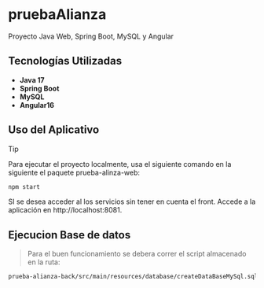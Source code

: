 # pruebaAlianza
Proyecto Java Web, Spring Boot, MySQL y Angular

## Tecnologías Utilizadas
- **Java 17**
- **Spring Boot**
- **MySQL**
- **Angular16**

## Uso del Aplicativo

> [!TIP]
> Para ejecutar el proyecto localmente, usa el siguiente comando en la siguiente el paquete prueba-alinza-web:

```bash
npm start
```
SI se desea acceder al los servicios sin tener en cuenta el front. Accede a la aplicación en http://localhost:8081.

## Ejecucion Base de datos

> Para el buen funcionamiento se debera correr el script almacenado en la ruta:

```bash
prueba-alianza-back/src/main/resources/database/createDataBaseMySql.sql
```
